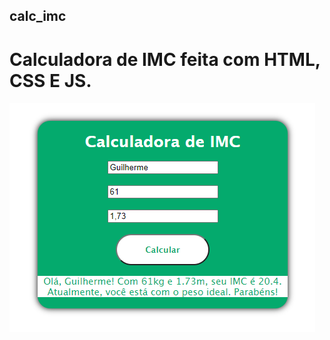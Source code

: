 ## calc_imc

# Calculadora de IMC feita com HTML, CSS E JS.

<a href="https://gabarcelos.github.io/calc-imc/"><img src=".\imc.png"></a>

